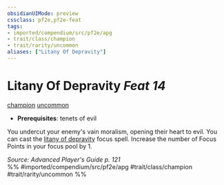 ```yaml
---
obsidianUIMode: preview
cssclass: pf2e,pf2e-feat
tags:
- imported/compendium/src/pf2e/apg
- trait/class/champion
- trait/rarity/uncommon
aliases: ["Litany Of Depravity"]
---
```

# Litany Of Depravity  *Feat 14*  
[champion](rules/traits/champion.md)  [uncommon](uncommon.md)  

- **Prerequisites**: tenets of evil

You undercut your enemy's vain moralism, opening their heart to evil. You can cast the [litany of depravity](../spells/litany-of-depravity-apg.md) focus spell. Increase the number of Focus Points in your focus pool by 1.

*Source: Advanced Player's Guide p. 121*  
%% #imported/compendium/src/pf2e/apg #trait/class/champion #trait/rarity/uncommon %%